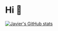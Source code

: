 # Hi 👋

[![Javier's GitHub stats](https://github-readme-stats.vercel.app/api?username=JaavierR&count_private=true&show_icons=true&theme=dracula)](https://github.com/JaavierR)
